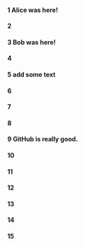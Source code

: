 #### 1 Alice was here!
#### 2
#### 3 Bob was here!
#### 4
#### 5 add some text
#### 6
#### 7
#### 8
#### 9 GitHub is really good.
#### 10
#### 11
#### 12
#### 13
#### 14
#### 15
